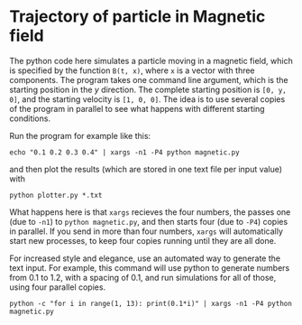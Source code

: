 # Trajectory of particle in Magnetic field

The python code here simulates a particle moving in a magnetic field, which is specified by the function `B(t, x)`, where `x` is a vector with three components. The program takes one command line argument, which is the starting position in the *y* direction. The complete starting position is `[0, y, 0]`, and the starting velocity is `[1, 0, 0]`. The idea is to use several copies of the program in parallel to see what happens with different starting conditions.

Run the program for example like this:

```
echo "0.1 0.2 0.3 0.4" | xargs -n1 -P4 python magnetic.py
```

and then plot the results (which are stored in one text file per input value) with

```
python plotter.py *.txt
```

What happens here is that `xargs` recieves the four numbers, the passes one (due to `-n1`) to `python magnetic.py`, and then starts four (due to `-P4`) copies in parallel. If you send in more than four numbers, `xargs` will automatically start new processes, to keep four copies running until they are all done.

For increased style and elegance, use an automated way to generate the text input. For example, this command will use python to generate numbers from 0.1 to 1.2, with a spacing of 0.1, and run simulations for all of those, using four parallel copies.

```
python -c "for i in range(1, 13): print(0.1*i)" | xargs -n1 -P4 python magnetic.py
```
